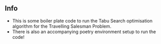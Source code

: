 ## Info
- This is some boiler plate code to run the Tabu Search optimisation algorithm for the Travelling Salesman Problem.
- There is also an accompanying poetry environment setup to run the code!
